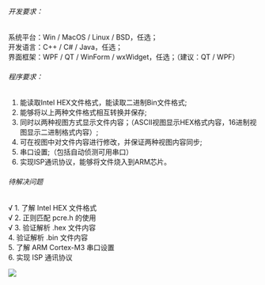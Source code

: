 ###### 开发要求：
系统平台：Win / MacOS / Linux / BSD，任选；  
开发语言：C++ / C# / Java，任选；  
界面框架：WPF / QT / WinForm / wxWidget，任选；（建议：QT / WPF）    


###### 程序要求：
1. 能读取Intel HEX文件格式，能读取二进制Bin文件格式;
2. 能够将以上两种文件格式相互转换并保存;
3. 同时以两种视图方式显示文件内容；（ASCII视图显示HEX格式内容，16进制视图显示二进制格式内容）;
4. 可在视图中对文件内容进行修改，并保证两种视图内容同步;
5. 串口设置;（包括自动侦测可用串口）
6. 实现ISP通讯协议，能够将文件烧入到ARM芯片。


###### 待解决问题
√ 1. 了解 Intel HEX 文件格式  
√ 2. 正则匹配 pcre.h 的使用  
√ 3. 验证解析 .hex 文件内容  
4. 验证解析 .bin 文件内容  
5. 了解 ARM Cortex-M3 串口设置  
6. 实现 ISP 通讯协议  

![](https://raw.githubusercontent.com/ChainYu/HexBinWorker/master/docs/HexBinFileWorker.png)